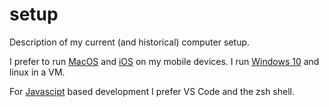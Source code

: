 # setup
Description of my current (and historical) computer setup.

I prefer to run [MacOS](/MacOS.md) and [iOS](/iOS.md) on my mobile devices. I run [Windows 10](/Windows10.md) and linux in a VM.

For [Javascipt](/javascript.md) based development I prefer VS Code and the zsh shell.
